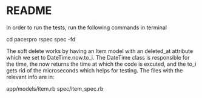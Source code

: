 # README
In order to run the tests, run the following commands in terminal

cd pacerpro
rspec spec -fd

The soft delete works by having an Item model with an deleted_at attribute which we set to DateTime.now.to_i. The DateTime class is responsible for the time, the now returns the time at which the code is excuted, and the to_i gets rid of the microseconds which helps for testing. The files with the relevant info are in:

app/models/item.rb
spec/item_spec.rb
